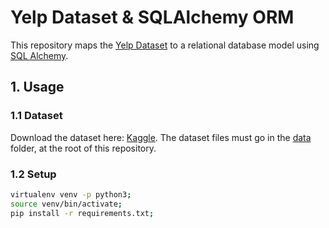 # Yelp Dataset & SQLAlchemy ORM

This repository maps the [Yelp Dataset](https://www.yelp.com/dataset) to a
relational database model using [SQL Alchemy](https://www.sqlalchemy.org/).

## 1. Usage

### 1.1 Dataset

Download the dataset here: [Kaggle](https://www.kaggle.com/yelp-dataset/yelp-dataset).
The dataset files must go in the [data](./data) folder, at the root of
this repository.

### 1.2 Setup

``` bash
virtualenv venv -p python3;
source venv/bin/activate;
pip install -r requirements.txt;
```
